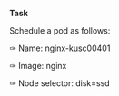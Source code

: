 **Task**

Schedule a pod as follows:

✑ Name: nginx-kusc00401

✑ Image: nginx

✑ Node selector: disk=ssd

